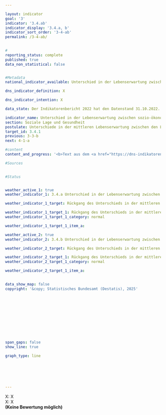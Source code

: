 ```yaml
---

layout: indicator        
goal: '3'        
indicator: '3.4.ab'        
indicator_display: '3.4.a, b'        
indicator_sort_order: '3-4-ab'        
permalink: /3-4-ab/        
        

#
reporting_status: complete        
published: true        
data_non_statistical: false        


#Metadata        
national_indicator_available: Unterschied in der Lebenserwartung zwischen sozio-ökonomisch deprivierten und wohlhabenden Regionen        

dns_indicator_definition: X        

dns_indicator_intention: X        

data_state: Der Indikatorenbericht 2022 hat den Datenstand 31.10.2022. Die Daten auf dieser Plattform werden regelmäßig aktualisiert, sodass online aktuellere Daten verfügbar sein können als im <a href="https://dns-indikatoren.de/assets/Publikationen/Indikatorenberichte/2022.pdf">Indikatorenbericht 2022</a> veröffentlicht.        

indicator_name: Unterschied in der Lebenserwartung zwischen sozio-ökonomisch deprivierten und wohlhabenden Regionen        
section: Soziale Lage und Gesundheit        
postulate: Unterschiede in der mittleren Lebenserwartung zwischen den Lebensräumen mit hoher <abbr title="beziehungsweise" tabindex="0">bzw.</abbr> niedriger sozioökonomischer Deprivation reduzieren        
target_id: 3.4.1        
previous: 3-3-b        
next: 4-1-a        

#content         
content_and_progress: '<b>Text aus dem <a href="https://dns-indikatoren.de/assets/Publikationen/Indikatorenberichte/2022.pdf">Indikatorenbericht 2022&nbsp;</a></b><br><br>X'                

#Sources        
        

#Status        


weather_active_1: true
weather_indicator_1: 3.4.a Unterschied in der Lebenserwartung zwischen sozio-ökonomisch deprivierten und wohlhabenden Regionen (Frauen)

weather_indicator_1_target: Rückgang des Unterschieds in der mittleren Lebenserwartung von Frauen zwischen deprivierten und wohlhabenden Regionen bei gleichzeitigem Anstieg der Lebenserwartung von Frauen in deprivierten Regionen

weather_indicator_1_target_1: Rückgang des Unterschieds in der mittleren Lebenserwartung von Frauen zwischen deprivierten und wohlhabenden Regionen bei gleichzeitigem Anstieg der Lebenserwartung von Frauen in deprivierten Regionen
weather_indicator_1_target_1_category: normal

weather_indicator_1_target_1_item_a:

weather_active_2: true
weather_indicator_2: 3.4.b Unterschied in der Lebenserwartung zwischen sozio-ökonomisch deprivierten und wohlhabenden Regionen (Männer)

weather_indicator_2_target: Rückgang des Unterschieds in der mittleren Lebenserwartung von Männern zwischen deprivierten und wohlhabenden Regionen bei gleichzeitigem Anstieg der Lebenserwartung von Frauen in deprivierten Regionen

weather_indicator_2_target_1: Rückgang des Unterschieds in der mittleren Lebenserwartung von Männern zwischen deprivierten und wohlhabenden Regionen bei gleichzeitigem Anstieg der Lebenserwartung von Frauen in deprivierten Regionen
weather_indicator_2_target_1_category: normal

weather_indicator_2_target_1_item_a:        
        

data_show_map: false        
copyright: '&copy; Statistisches Bundesamt (Destatis), 2025'        

        

        

        

        

        

span_gaps: false        
show_line: true        

graph_type: line                

        

        

                                        
---
```



<div>
  <div class="my-header">
    <label class="default">X: X
    </label>
  </div>
</div>
<div>
  <div class="my-header">
    <label class="default">X: X
    </label>
  </div>
</div>
<div class="my-header-note">
  <label class="default"><b>(Keine Bewertung möglich)
  </b></label>
</div>